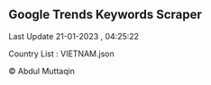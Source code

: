 

## Google Trends Keywords Scraper 
 
Last Update 21-01-2023 , 04:25:22

Country List :
VIETNAM.json



© Abdul Muttaqin 
